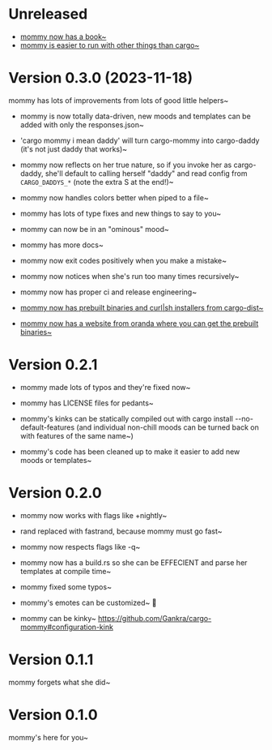 # Unreleased

* [mommy now has a book~](https://faultlore.com/cargo-mommy/book/)
* [mommy is easier to run with other things than cargo~](https://faultlore.com/cargo-mommy/book/customize/not-just-cargo.html)


# Version 0.3.0 (2023-11-18)

mommy has lots of improvements from lots of good little helpers~

* mommy is now totally data-driven, new moods and templates can be added with only the responses.json~

* 'cargo mommy i mean daddy' will turn cargo-mommy into cargo-daddy (it's not just daddy that works)~

* mommy now reflects on her true nature, so if you invoke her as cargo-daddy, she'll default to calling herself "daddy" and read config from `CARGO_DADDYS_*` (note the extra S at the end!)~

* mommy now handles colors better when piped to a file~

* mommy has lots of type fixes and new things to say to you~

* mommy can now be in an "ominous" mood~

* mommy has more docs~

* mommy now exit codes positively when you make a mistake~

* mommy now notices when she's run too many times recursively~

* mommy now has proper ci and release engineering~

* [mommy now has prebuilt binaries and curl|sh installers from cargo-dist~](https://github.com/Gankra/cargo-mommy/releases)

* [mommy now has a website from oranda where you can get the prebuilt binaries~](https://faultlore.com/cargo-mommy/)



# Version 0.2.1

* mommy made lots of typos and they're fixed now~

* mommy has LICENSE files for pedants~

* mommy's kinks can be statically compiled out with cargo install --no-default-features (and individual non-chill moods can be turned back on with features of the same name~)

* mommy's code has been cleaned up to make it easier to add new moods or templates~



# Version 0.2.0

* mommy now works with flags like +nightly~

* rand replaced with fastrand, because mommy must go fast~

* mommy now respects flags like -q~

* mommy now has a build.rs so she can be EFFECIENT and parse her templates at compile time~

* mommy fixed some typos~

* mommy's emotes can be customized~ 💞

* mommy can be kinky~ https://github.com/Gankra/cargo-mommy#configuration-kink



# Version 0.1.1

mommy forgets what she did~


# Version 0.1.0

mommy's here for you~